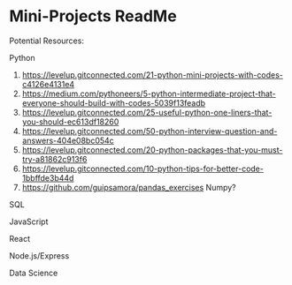 # Mini-Projects ReadMe
Potential Resources:

Python
1. https://levelup.gitconnected.com/21-python-mini-projects-with-codes-c4126e4131e4
2. https://medium.com/pythoneers/5-python-intermediate-project-that-everyone-should-build-with-codes-5039f13feadb
3. https://levelup.gitconnected.com/25-useful-python-one-liners-that-you-should-ec613df18260
4. https://levelup.gitconnected.com/50-python-interview-question-and-answers-404e08bc054c
5. https://levelup.gitconnected.com/20-python-packages-that-you-must-try-a81862c913f6
6. https://levelup.gitconnected.com/10-python-tips-for-better-code-1bbffde3b44d
7. https://github.com/guipsamora/pandas_exercises
Numpy?

SQL

JavaScript

React

Node.js/Express

Data Science
